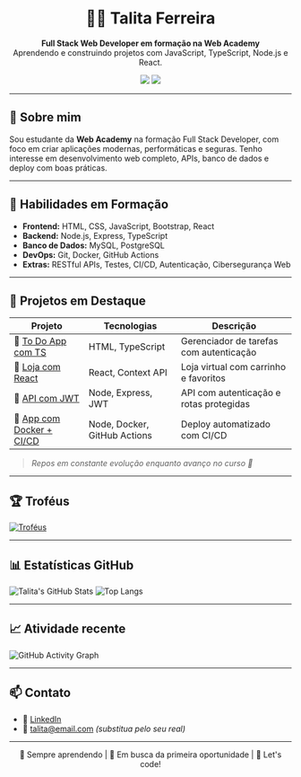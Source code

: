 <h1 align="center">👩‍💻 Talita Ferreira</h1>

<p align="center">
  <strong>Full Stack Web Developer em formação na Web Academy</strong><br/>
  Aprendendo e construindo projetos com JavaScript, TypeScript, Node.js e React.
</p>

<p align="center">
  <a href="https://github.com/talitaFesan11"><img src="https://img.shields.io/github/followers/talitaFesan11?label=Seguidores&style=social"></a>
  <a href="https://github.com/talitaFesan11"><img src="https://img.shields.io/github/stars/talitaFesan11?style=social"></a>
</p>

---

## 🚀 Sobre mim

Sou estudante da **Web Academy** na formação Full Stack Developer, com foco em criar aplicações modernas, performáticas e seguras. Tenho interesse em desenvolvimento web completo, APIs, banco de dados e deploy com boas práticas.

---

## 🧠 Habilidades em Formação

- **Frontend:** HTML, CSS, JavaScript, Bootstrap, React
- **Backend:** Node.js, Express, TypeScript
- **Banco de Dados:** MySQL, PostgreSQL
- **DevOps:** Git, Docker, GitHub Actions
- **Extras:** RESTful APIs, Testes, CI/CD, Autenticação, Cibersegurança Web

---

## 📁 Projetos em Destaque

| Projeto | Tecnologias | Descrição |
|--------|-------------|-----------|
| 📝 [To Do App com TS](https://github.com/SEU_USUARIO/todo-ts-localstorage) | HTML, TypeScript | Gerenciador de tarefas com autenticação |
| 🛒 [Loja com React](https://github.com/SEU_USUARIO/loja-react-context) | React, Context API | Loja virtual com carrinho e favoritos |
| 🔐 [API com JWT](https://github.com/SEU_USUARIO/api-auth-jwt) | Node, Express, JWT | API com autenticação e rotas protegidas |
| 🐳 [App com Docker + CI/CD](https://github.com/SEU_USUARIO/app-docker-cicd) | Node, Docker, GitHub Actions | Deploy automatizado com CI/CD |

> *Repos em constante evolução enquanto avanço no curso 🚀*

---

## 🏆 Troféus

[![Troféus](https://github-profile-trophy.vercel.app/?username=talitaFesan11&theme=onedark&row=1)](https://github.com/ryo-ma/github-profile-trophy)

---

## 📊 Estatísticas GitHub

![Talita's GitHub Stats](https://github-readme-stats.vercel.app/api?username=talitaFesan11&show_icons=true&theme=radical&hide_title=false)
![Top Langs](https://github-readme-stats.vercel.app/api/top-langs/?username=talitaFesan11&layout=compact&theme=radical)

---

## 📈 Atividade recente

![GitHub Activity Graph](https://github-readme-activity-graph.cyclic.app/graph?username=talitaFesan11&theme=dracula)

---

## 📫 Contato

- 🔗 [LinkedIn](https://linkedin.com/in/SEU-LINKEDIN)
- 📧 talita@email.com *(substitua pelo seu real)*

---

<p align="center">
  🌱 Sempre aprendendo | 💼 Em busca da primeira oportunidade | 🚀 Let's code!
</p>
